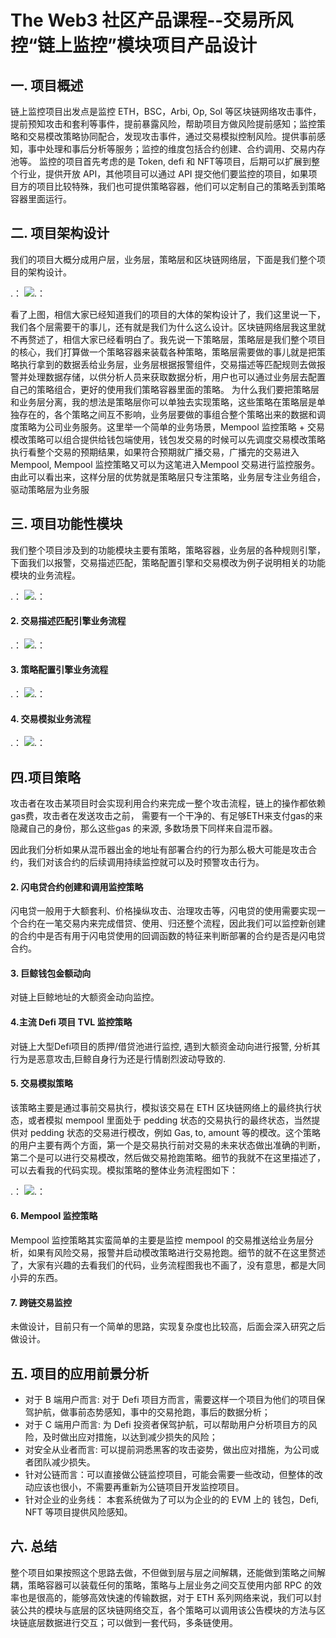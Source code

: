 # The Web3 社区产品课程--交易所风控“链上监控”模块项目产品设计

## 一. 项目概述
链上监控项目出发点是监控 ETH，BSC，Arbi, Op, Sol 等区块链网络攻击事件，提前预知攻击和套利等事件，提前暴露风险，帮助项目方做风险提前感知；监控策略和交易模改策略协同配合，发现攻击事件，通过交易模拟控制风险。提供事前感知，事中处理和事后分析等服务；监控的维度包括合约创建、合约调用、交易内存池等。
监控的项目首先考虑的是 Token, defi 和 NFT等项目，后期可以扩展到整个行业，提供开放 API，其他项目可以通过 API 提交他们要监控的项目，如果项目方的项目比较特殊，我们也可提供策略容器，他们可以定制自己的策略丢到策略容器里面运行。

## 二. 项目架构设计
我们的项目大概分成用户层，业务层，策略层和区块链网络层，下面是我们整个项目的架构设计。

.： 
    ![.： 
](https://github.com/guoshijiang/hunter-docs/blob/main/img/1.svg)

看了上图，相信大家已经知道我们的项目的大体的架构设计了，我们这里说一下，我们各个层需要干的事儿，还有就是我们为什么这么设计。区块链网络层我这里就不再赘述了，相信大家已经看明白了。我先说一下策略层，策略层是我们整个项目的核心，我们打算做一个策略容器来装载各种策略，策略层需要做的事儿就是把策略执行拿到的数据丢给业务层，业务层根据报警组件，交易描述等匹配规则去做报警并处理数据存储，以供分析人员来获取数据分析，用户也可以通过业务层去配置自己的策略组合，更好的使用我们策略容器里面的策略。
为什么我们要把策略层和业务层分离，我的想法是策略层你可以单独去实现策略，这些策略在策略层是单独存在的，各个策略之间互不影响，业务层要做的事组合整个策略出来的数据和调度策略为公司业务服务。这里举一个简单的业务场景，Mempool 监控策略 + 交易模改策略可以组合提供给钱包端使用，钱包发交易的时候可以先调度交易模改策略执行看整个交易的预期结果，如果符合预期就广播交易，广播完的交易进入 Mempool, Mempool 监控策略又可以为这笔进入Mempool 交易进行监控服务。由此可以看出来，这样分层的优势就是策略层只专注策略，业务层专注业务组合，驱动策略层为业务服

## 三. 项目功能性模块
我们整个项目涉及到的功能模块主要有策略，策略容器，业务层的各种规则引擎，下面我们以报警，交易描述匹配，策略配置引擎和交易模改为例子说明相关的功能模块的业务流程。

.： 
    ![.： 
](https://github.com/guoshijiang/hunter-docs/blob/main/img/2.svg)

#### 2. 交易描述匹配引擎业务流程

.： 
    ![.： 
](https://github.com/guoshijiang/hunter-docs/blob/main/img/3.svg)

#### 3. 策略配置引擎业务流程

.： 
    ![.： 
](https://github.com/guoshijiang/hunter-docs/blob/main/img/4.svg)

#### 4. 交易模拟业务流程

.： 
    ![.： 
](https://github.com/guoshijiang/hunter-docs/blob/main/img/5.svg)


## 四.项目策略


攻击者在攻击某项目时会实现利用合约来完成一整个攻击流程，链上的操作都依赖gas费，攻击者在发送攻击之前， 需要有一个干净的、有足够ETH来支付gas的来隐藏自己的身份，那么这些gas 的来源, 多数场景下同样来自混币器。

因此我们分析如果从混币器出金的地址有部署合约的行为那么极大可能是攻击合约，我们对该合约的后续调用持续监控就可以及时预警攻击行为。

#### 2. 闪电贷合约创建和调用监控策略

闪电贷一般用于大额套利、价格操纵攻击、治理攻击等，闪电贷的使用需要实现一个合约在一笔交易内来完成借贷、使用、归还整个流程，因此我们可以监控新创建的合约中是否有用于闪电贷使用的回调函数的特征来判断部署的合约是否是闪电贷合约。


#### 3. 巨鲸钱包金额动向

对链上巨鲸地址的大额资金动向监控。

#### 4.主流 Defi 项目 TVL 监控策略

对链上大型Defi项目的质押/借贷池进行监控, 遇到大额资金动向进行报警, 分析其行为是恶意攻击,巨鲸自身行为还是行情剧烈波动导致的.

#### 5. 交易模拟策略

该策略主要是通过事前交易执行，模拟该交易在 ETH 区块链网络上的最终执行状态，或者模拟 mempool 里面处于 pedding 状态的交易执行的最终状态，当然提供对 pedding 状态的交易进行模改，例如 Gas, to, amount 等的模改。这个策略的用户主要有两个方面，第一个是交易执行前对交易的未来状态做出准确的判断，第二个是可以进行交易模改，然后做交易抢跑策略。细节的我就不在这里描述了，可以去看我的代码实现。模拟策略的整体业务流程图如下：

.： 
    ![.： 
](https://github.com/guoshijiang/hunter-docs/blob/main/img/7.svg)


#### 6. Mempool 监控策略

Mempool 监控策略其实蛮简单的主要是监控 mempool 的交易推送给业务层分析，如果有风险交易，报警并启动模改策略进行交易抢跑。细节的就不在这里赘述了，大家有兴趣的去看我们的代码，业务流程图我也不画了，没有意思，都是大同小异的东西。

#### 7. 跨链交易监控

未做设计，目前只有一个简单的思路，实现复杂度也比较高，后面会深入研究之后做设计。

## 五. 项目的应用前景分析
- 对于 B 端用户而言: 对于 Defi 项目方而言，需要这样一个项目为他们的项目保驾护航，做事前态势感知，事中的交易抢跑，事后的数据分析；
- 对于 C 端用户而言: 为 Defi 投资者保驾护航，可以帮助用户分析项目方的风险，及时做出应对措施，以达到减少损失的风险；
- 对安全从业者而言: 可以提前洞悉黑客的攻击姿势，做出应对措施，为公司或者团队减少损失。
- 针对公链而言：可以直接做公链监控项目，可能会需要一些改动，但整体的改动应该也很小，不需要再重新为公链项目开发监控项目。
- 针对企业的业务线： 本套系统做为了可以为企业的的 EVM 上的 钱包，Defi, NFT 等项目提供风险感知。

## 六. 总结
整个项目如果按照这个思路去做，不但做到层与层之间解耦，还能做到策略之间解耦，策略容器可以装载任何的策略，策略与上层业务之间交互使用内部 RPC 的效率也是很高的，能够高效快速的传输数据，对于 ETH 系列网络来说，我们可以封装公共的模块与底层的区块链网络交互，各个策略可以调用该公告模块的方法与区块链底层数据进行交互；可以做到一套代码，多条链使用。
